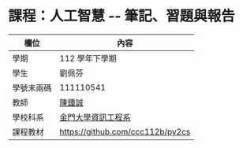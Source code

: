 # 課程：人工智慧 -- 筆記、習題與報告

欄位 | 內容
-----|--------
學期 | 112 學年下學期
學生 |  劉佩芬
學號末兩碼 | 111110541
教師 | [陳鍾誠](https://www.nqu.edu.tw/educsie/index.php?act=blog&code=list&ids=4)
學校科系 | [金門大學資訊工程系](https://www.nqu.edu.tw/educsie/index.php)
課程教材 | https://github.com/ccc112b/py2cs
